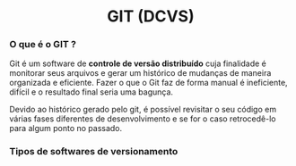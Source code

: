<div align="center"><h1>GIT (DCVS)</h1></div>

### O que é o GIT ?

Git é um software de **controle de versão distribuído** cuja finalidade é monitorar seus arquivos e gerar um histórico de mudanças de maneira organizada e eficiente. Fazer o que o Git faz de forma manual é ineficiente, difícil e o resultado final seria uma bagunça.

Devido ao histórico gerado pelo git, é possível revisitar o seu código em várias fases diferentes de desenvolvimento e se for o caso retrocedê-lo  para algum ponto no passado.

### Tipos de softwares de versionamento 

   